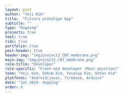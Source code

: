 ```yaml
---
layout: post
author: "Yeji Kim"
title:  "Fitcare prototype App"
subtitle: ""
type: "Ongoing"
projects: true
text: true
ridi: true
portfolio: true
post-header: true
header-img: "img/project2_CNT_membrane.png"
main-img: "img/project2_CNT_membrane.png"
role-title: "Developer"
role-specific: "Front-end developer (Main position)"
team: "Yeji Kim, Dohum Kim, Yoseoup Kim, UnYan Kim"
platforms: "Android(java), firebase, Arduino"
date: "Jan 2019- Ongoing"
order: 4
---
```

